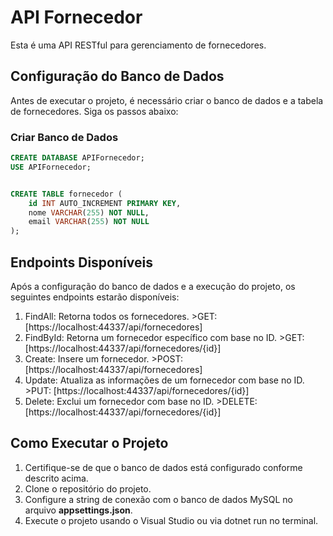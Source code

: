# API Fornecedor

Esta é uma API RESTful para gerenciamento de fornecedores.

## Configuração do Banco de Dados

Antes de executar o projeto, é necessário criar o banco de dados e a tabela de fornecedores. Siga os passos abaixo:

### Criar Banco de Dados

```sql
CREATE DATABASE APIFornecedor;
USE APIFornecedor;


CREATE TABLE fornecedor (
    id INT AUTO_INCREMENT PRIMARY KEY,
    nome VARCHAR(255) NOT NULL,
    email VARCHAR(255) NOT NULL
);
```




## Endpoints Disponíveis

Após a configuração do banco de dados e a execução do projeto, os seguintes endpoints estarão disponíveis:

1. FindAll: Retorna todos os fornecedores. >GET: [https://localhost:44337/api/fornecedores]
2. FindById: Retorna um fornecedor específico com base no ID. >GET: [https://localhost:44337/api/fornecedores/{id}]
3. Create: Insere um fornecedor. >POST: [https://localhost:44337/api/fornecedores]
4. Update: Atualiza as informações de um fornecedor com base no ID. >PUT: [https://localhost:44337/api/fornecedores/{id}]
5. Delete: Exclui um fornecedor com base no ID. >DELETE: [https://localhost:44337/api/fornecedores/{id}]


## Como Executar o Projeto
1. Certifique-se de que o banco de dados está configurado conforme descrito acima.
2. Clone o repositório do projeto.
3. Configure a string de conexão com o banco de dados MySQL no arquivo **appsettings.json**.
4. Execute o projeto usando o Visual Studio ou via dotnet run no terminal.


